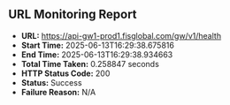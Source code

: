 ## URL Monitoring Report

- **URL:** https://api-gw1-prod1.fisglobal.com/gw/v1/health
- **Start Time:** 2025-06-13T16:29:38.675816
- **End Time:** 2025-06-13T16:29:38.934663
- **Total Time Taken:** 0.258847 seconds
- **HTTP Status Code:** 200
- **Status:** Success
- **Failure Reason:** N/A
